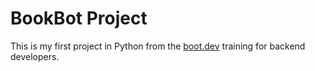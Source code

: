 # BookBot Project

This is my first project in Python from the [boot.dev](<[text](https://www.boot.dev/)>) training for backend developers.
